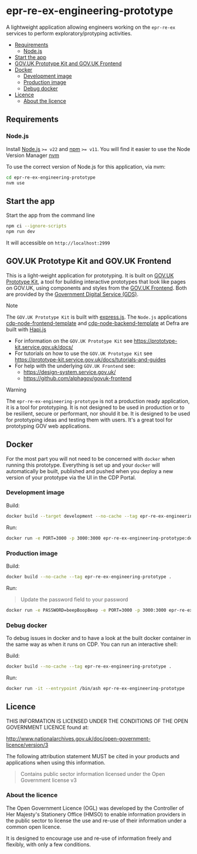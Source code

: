 # epr-re-ex-engineering-prototype

A lightweight application allowing engineers working on the `epr-re-ex` services to perform exploratory/protyping activities.

<!-- TOC -->
- [Requirements](#requirements)
  - [Node.js](#nodejs)
- [Start the app](#start-the-app)
- [GOV.UK Prototype Kit and GOV.UK Frontend](#govuk-prototype-kit-and-govuk-frontend)
- [Docker](#docker)
  - [Development image](#development-image)
  - [Production image](#production-image)
  - [Debug docker](#debug-docker)
- [Licence](#licence)
  - [About the licence](#about-the-licence)
<!-- TOC -->

## Requirements

### Node.js

Install [Node.js](http://nodejs.org/) `>= v22` and [npm](https://nodejs.org/) `>= v11`. You will find it easier to use
the Node Version Manager [nvm](https://github.com/creationix/nvm)

To use the correct version of Node.js for this application, via nvm:

```bash
cd epr-re-ex-engineering-prototype
nvm use
```

## Start the app

Start the app from the command line

```bash
npm ci --ignore-scripts
npm run dev
```

It will accessible on `http://localhost:2999`

## GOV.UK Prototype Kit and GOV.UK Frontend

This is a light-weight application for prototyping. It is built on
[GOV.UK Prototype Kit](https://github.com/alphagov/govuk-prototype-kit), a tool for building interactive
prototypes that look like pages on GOV.UK, using components and styles from the
[GOV.UK Frontend](https://github.com/alphagov/govuk-frontend). Both are provided by the
[Government Digital Service (GDS)](https://www.gov.uk/government/organisations/government-digital-service).

> [!NOTE]
> The `GOV.UK Prototype Kit` is built with [express.js](https://expressjs.com/). The `Node.js`
> applications [cdp-node-frontend-template](https://github.com/DEFRA/cdp-node-frontend-template)
> and [cdp-node-backend-template](https://github.com/DEFRA/cdp-node-backend-template) at Defra are built with
> [Hapi.js](https://hapi.dev/)

- For information on the `GOV.UK Prototype Kit` see https://prototype-kit.service.gov.uk/docs/
- For tutorials on how to use the `GOV.UK Prototype Kit`
  see https://prototype-kit.service.gov.uk/docs/tutorials-and-guides
- For help with the underlying `GOV.UK Frontend` see:
  - https://design-system.service.gov.uk/
  - https://github.com/alphagov/govuk-frontend

> [!WARNING]
> The `epr-re-ex-engineering-prototype` is not a production ready application, it is a tool for prototyping. It is not
> designed to be used in production or to be resilient, secure or performant, nor should it be. It is designed to be
> used for prototyping ideas and testing them with users. It's a great tool for prototyping GOV web applications.

## Docker

For the most part you will not need to be concerned with `docker` when running this prototype. Everything is set up and
your `docker` will automatically be built, published and pushed when you deploy a new version of your prototype via the
UI in the CDP Portal.

### Development image

Build:

```bash
docker build --target development --no-cache --tag epr-re-ex-engineering-prototype:development .
```

Run:

```bash
docker run -e PORT=3000 -p 3000:3000 epr-re-ex-engineering-prototype:development
```

### Production image

Build:

```bash
docker build --no-cache --tag epr-re-ex-engineering-prototype .
```

Run:

> Update the password field to your password

```bash
docker run -e PASSWORD=beepBoopBeep -e PORT=3000 -p 3000:3000 epr-re-ex-engineering-prototype
```

### Debug docker

To debug issues in docker and to have a look at the built docker container in the same way as when it runs on CDP. You
can run an interactive shell:

Build:

```bash
docker build --no-cache --tag epr-re-ex-engineering-prototype .
```

Run:

```bash
docker run -it --entrypoint /bin/ash epr-re-ex-engineering-prototype
```

## Licence

THIS INFORMATION IS LICENSED UNDER THE CONDITIONS OF THE OPEN GOVERNMENT LICENCE found at:

<http://www.nationalarchives.gov.uk/doc/open-government-licence/version/3>

The following attribution statement MUST be cited in your products and applications when using this information.

> Contains public sector information licensed under the Open Government license v3

### About the licence

The Open Government Licence (OGL) was developed by the Controller of Her Majesty's Stationery Office (HMSO) to enable
information providers in the public sector to license the use and re-use of their information under a common open
licence.

It is designed to encourage use and re-use of information freely and flexibly, with only a few conditions.
